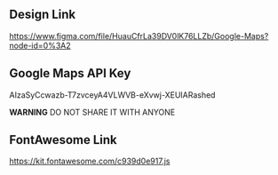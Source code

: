 ## Design Link

https://www.figma.com/file/HuauCfrLa39DV0lK76LLZb/Google-Maps?node-id=0%3A2

## Google Maps API Key

AIzaSyCcwazb-T7zvceyA4VLWVB-eXvwj-XEUIARashed

**WARNING**
DO NOT SHARE IT WITH ANYONE

## FontAwesome Link

https://kit.fontawesome.com/c939d0e917.js


